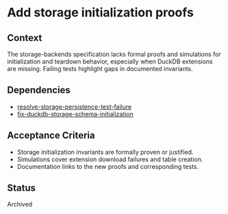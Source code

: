 # Add storage initialization proofs

## Context
The storage-backends specification lacks formal proofs and simulations for
initialization and teardown behavior, especially when DuckDB extensions are
missing. Failing tests highlight gaps in documented invariants.

## Dependencies
- [resolve-storage-persistence-test-failure](resolve-storage-persistence-test-failure.md)
- [fix-duckdb-storage-schema-initialization](fix-duckdb-storage-schema-initialization.md)

## Acceptance Criteria
- Storage initialization invariants are formally proven or justified.
- Simulations cover extension download failures and table creation.
- Documentation links to the new proofs and corresponding tests.

## Status
Archived
